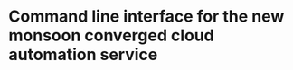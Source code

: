 Command line interface for the new monsoon converged cloud automation service
============================================================================
